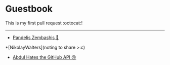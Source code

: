 # Guestbook

This is my first pull request :octocat:!

---

* [Pandelis Zembashis :panda_face:](http://twitter.com/pandelisz)

*[NikolayWalters](noting to share >:c)

* [Abdul Hates the GitHub API 😢 ](http://twitter.com/abdulajet)
